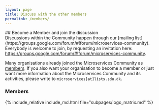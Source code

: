 ```yaml
---
layout: page
title: Discuss with the other members
permalink: /members/
---
```


<section style="margin-bottom: 50px;">
<div class="container">
<div class="row">
<div class="col-xs-12" markdown="1">
<div class="text-justify col-xs-12">

<div class="section-title" markdown="1">
## Become a Member and join the discussion
</div>
<div markdown="1">
Discussions within the Community happen through our [mailing list](https://groups.google.com/forum/#!forum/microservices-community). Everybody is welcome to join, by requesting an invitation here: <span style="word-wrap: break-word;"><a href="https://groups.google.com/forum/#!forum/microservices-community">https://groups.google.com/forum/#!forum/microservices-community</a></span>.

Many organisations already joined the Microservices Community as [members](#members). If you also want your organisation to become a member or just want more information about the Microservices Community and its activities, please write to <code>microservices[at]lists.sdu.dk</code>.

### Members

<style type="text/css">
  .logo_thumbnail {
    padding: .25rem;
    background-color: #fff;
    border: 1px solid #ddd;
    border-radius: .25rem;
    -webkit-transition: all .2s ease-in-out;
    -o-transition: all .2s ease-in-out;
    transition: all .2s ease-in-out;
    max-width: 100%;
    height: auto;
  }
</style>

  {% include_relative include_md.html file="subpages/logo_matrix.md" %}

</div>
</div>
</div>
</div>
</div>
</section>